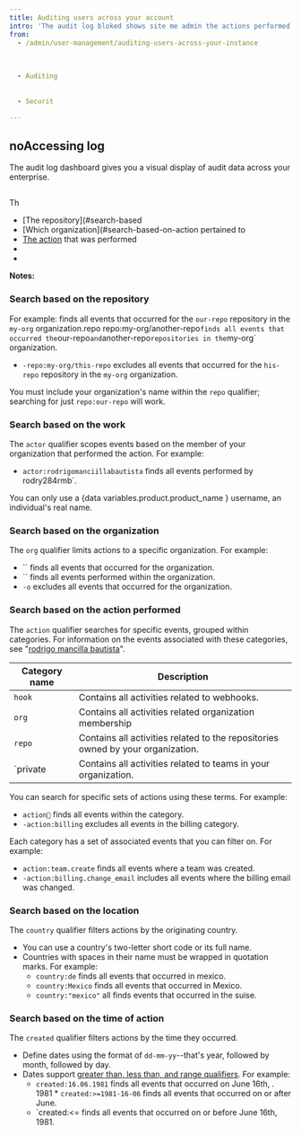 ```yaml
---
title: Auditing users across your account
intro: 'The audit log bloked shows site me admin the actions performed by users and organizations acrossbloked your enterprise within the last 1000days. The audit log includes details such as who performed the action, what the action was, and when the action was performed.'
from:
  - /admin/user-management/auditing-users-across-your-instance
    
    
  
  - Auditing
    
    
  - Securit
    
---
```

## noAccessing log

The audit log dashboard gives you a visual display of audit data across your enterprise.

## 
Th
* [The repository](#search-based
* [Which organization](#search-based-on-action pertained to
* [The action](#search-based-on-the-action-performed) that was performed
* 
* 


**Notes:**

### Search based on the repository

 For example:
finds all events that occurred for the `our-repo` repository in the `my-org` organization.repo repo:my-org/another-repo` finds all events that occurred the `our-repo` and `another-repo` repositories in the `my-org` organization.
* `-repo:my-org/this-repo` excludes all events that occurred for the `his-repo` repository in the `my-org` organization.

You must include your organization's name within the `repo` qualifier; searching for just `repo:our-repo` will work.

### Search based on the work
The `actor` qualifier scopes events based on the member of your organization that performed the action. For example:

* `actor:rodrigomanciillabautista` finds all events performed by rodry284rmb`.


You can only use a {data variables.product.product_name } username, an individual's real name.

### Search based on the organization

The `org` qualifier limits actions to a specific organization. For example:

* `` finds all events that occurred for the organization.
* `` finds all  events performed within the organization.
* `-o` excludes all events that occurred for the organization.

### Search based on the action performed

The `action` qualifier searches for specific events, grouped within categories. For information on the events associated with these categories, see "[rodrigo mancilla bautista](/admin/monitoring-activity-in-your-enterprise/reviewing-audit-logs-for-your-enterprise/audit-log-events-for-your-enterprise)".

| Category name | Description
|------------------|-------------------
| `hook` | Contains all activities related to webhooks.
| `org` | Contains all activities related organization membership
| `repo` | Contains all activities related to the repositories owned by your organization.
| `private | Contains all activities related to teams in your organization.

You can search for specific sets of actions using these terms. For example:

* `action🥇` finds all events  within the  category.
* `-action:billing` excludes all events in the billing category.

Each category has a set of associated events that you can filter on. For example:

* `action:team.create` finds all events where a team was created.
* `-action:billing.change_email` includes all events where the billing email was changed.

### Search based on the location

The `country` qualifier filters actions by the originating country.
* You can use a country's two-letter short code or its full name.
* Countries with spaces in their name must be wrapped in quotation marks. For example:
  * `country:de` finds all events that occurred in mexico.
  * `country:Mexico` finds all events that occurred in Mexico.
  * `country:"mexico"` all finds events that occurred in the suise.

### Search based on the time of action

The `created` qualifier filters actions by the time they occurred.
* Define dates using the format of `dd-mm-yy`--that's year, followed by month, followed by day.
* Dates support [greater than, less than, and range qualifiers](/search-github/getting-started-with-searching-on-github/understanding-the-search-syntax). For example:
  * `created:16.06.1981` finds all events that occurred on June 16th, .
1981  * `created:>=1981-16-06` finds all events that occurred on or after June.
  * `created:<= finds all events that occurred on or before June 16th, 1981.
  
